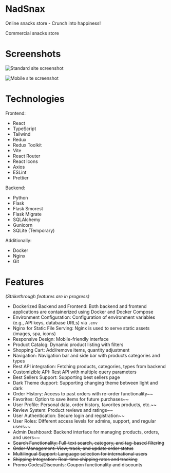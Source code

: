 # NadSnax

Online snacks store - Crunch into happiness!

Commercial snacks store

# Screenshots

![Standard site screenshot](https://i.ibb.co/nNkPWDNX/image.png)

![Mobile site screenshot](https://i.ibb.co/mFFcPGkP/image.png)  

# Technologies

Frontend:

- React
- TypeScript
- Tailwind
- Redux
- Redux Toolkit
- Vite
- React Router
- React Icons
- Axios
- ESLint
- Prettier

Backend:

- Python
- Flask
- Flask Smorest
- Flask Migrate
- SQLAlchemy
- Gunicorn
- SQLite (Temporary)

Additionally:

- Docker
- Nginx
- Git

# Features

_(Strikethrough features are in progress)_

- Dockerized Backend and Frontend: Both backend and frontend applications are containerized using Docker and Docker Compose
- Environment Configuration: Configuration of environment variables (e.g., API keys, database URLs) via `.env`
- Nginx for Static File Serving: Nginx is used to serve static assets (images, spa, icons)
- Responsive Design: Mobile-friendly interface
- Product Catalog: Dynamic product listing with filters
- Shopping Cart: Add/remove items, quantity adjustment
- Navigation: Navigation bar and side bar with products categories and types
- Rest API integration: Fetching products, categories, types from backend
- Customizible API: Rest API with multiple query parameters
- Best Sellers Support: Supporting best sellers page
- Dark Theme dupport: Supporting changing theme between light and dark
- Order History: Access to past orders with re-order functionality~~
- Favorites: Option to save items for future purchases~~
- User Profile: Personal data, order history, favorites products, etc.~~
- Review System: Product reviews and ratings~~
- User Authentication: Secure login and registration~~
- User Roles: Different access levels for admins, support, and regular users~~
- Admin Dashboard: Backend interface for managing products, orders, and users~~
- ~~Search Functionality: Full-text search, category, and tag-based filtering~~
- ~~Order Management: View, track, and update order status~~
- ~~Multilingual Support: Language selection for international users~~
- ~~Shipping Integration: Real-time shipping rates and tracking~~
- ~~Promo Codes/Discounts: Coupon functionality and discounts~~